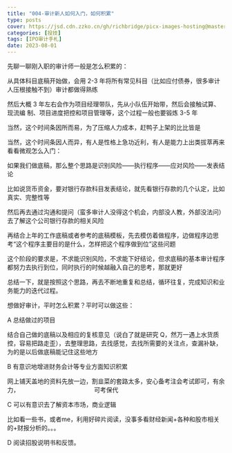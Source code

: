 ```yaml
---
title: "004-审计新人如何入门，如何积累"
type: posts
cover: https://jsd.cdn.zzko.cn/gh/richbridge/picx-images-hosting@master/thumbnail/audit.avif
categories: [投技]
tags: [IPO审计手札]
date: 2023-08-01
---
```

先聊一聊刚入职的审计师一般是怎么积累的：

从具体科目底稿开始做，会用 2-3 年将所有常见科目（比如应付债券，很多审计人压根接触不到）审计都做得熟练

然后大概 3 年左右会作为项目经理带队，先从小队伍开始带，然后会接触试算、现流编
制、项目进度把控和项目管理等，这个过程一般也要锻炼 3-5 年

当然，这个时间条因所而易，为了压缩人力成本，赶鸭子上架的比比皆是

当然，这个时间条因人而异，有人是性格上急功近利，有人是能力上出类拔萃再来看看微观怎么入门：

如果我们做底稿，那么整个思路是识别风险——执行程序——应对风险——发表结论

比如说货币资金，要对银行存款科目发表结论，就先看银行存款的几个认定，比如真实、完整性等

然后再去通过沟通和提问（蛮多审计人没得这个机会，内部没人教，外部没法问）去了解这个公司银行存款的相关风险

再结合上年的工作底稿或者参考的底稿模板，先去模仿着做程序，边做程序边思考“这个程序主要目的是什么，怎样把这个程序做到位”这些问题

这个阶段的要求是，不求能识别风险，不求能下好结论，但求底稿的基本审计程序都努力去执行到位，同时执行的时候越融入自己的思考，那就更好

总结一下，就是按照这个思路，再去不断地重复和总结，循环往复，完成知识和业务能力的迭代过程。

想做好审计，平时怎么积累？平时可以做这些：

A 总结做过的项目

结合自己做的底稿以及相应的复核意见（说白了就是研究 Q，然万一遇上水货质控，容易把路走歪），去整理思路，去找感觉，去找所需要的关注点，查漏补缺，为的是以后做底稿能记住这些地方

B 有意识地增进财务会计等专业方面知识积累

网上铺天盖地的资料先放一边，割韭菜的套路太多，安心备考注会考试即可，有余力，                                            可考保代

C 可以有意识去了解资本市场，商业逻辑

比如看一些书，或者me，利用好碎片阅读，没事多看财经新闻+各种和股市相关的+财报分析的。。。

D 阅读招股说明书和反馈。